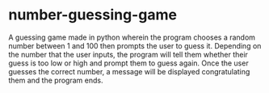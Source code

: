 # number-guessing-game
A guessing game made in python wherein the program chooses a random number between 1 and 100 then prompts the user to guess it. Depending on the number that the user inputs, the program will tell them whether their guess is too low or high and prompt them to guess again. Once the user guesses the correct number, a message will be displayed congratulating them and the program ends. 
